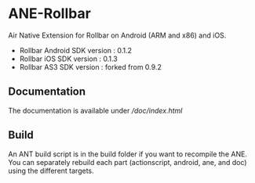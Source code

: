 ANE-Rollbar
===========

Air Native Extension for Rollbar on Android (ARM and x86) and iOS.

 - Rollbar Android SDK version : 0.1.2
 - Rollbar iOS SDK version : 0.1.3
 - Rollbar AS3 SDK version : forked from 0.9.2

Documentation
----------

The documentation is available under */doc/index.html*

Build
-----

An ANT build script is in the build folder if you want to recompile the ANE. You can separately rebuild each part (actionscript, android, ane, and doc) using the different targets.
